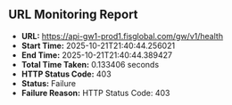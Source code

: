 ## URL Monitoring Report

- **URL:** https://api-gw1-prod1.fisglobal.com/gw/v1/health
- **Start Time:** 2025-10-21T21:40:44.256021
- **End Time:** 2025-10-21T21:40:44.389427
- **Total Time Taken:** 0.133406 seconds
- **HTTP Status Code:** 403
- **Status:** Failure
- **Failure Reason:** HTTP Status Code: 403
